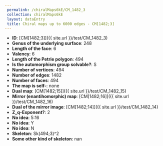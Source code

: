 ```yaml
--- 
 permalink: /chiralMaps6kE/CM_1482_3 
 collection: chiralMaps6kE
 layout: dataEntry
 title: Chiral maps up to 6000 edges - CM[1482;3]
---
```


- **ID**: [CM[1482;3]]({{ site.url }}/test/CM_1482_3)
- **Genus of the underlying surface**: 248
- **Length of the face**: 6
- **Valency**: 6
- **Length of the Petrie polygon**: 494
- **Is the automorphism group solvable?**: S
- **Number of vertices**: 494
- **Number of edges**: 1482
- **Number of faces**: 494
- **The map is self-**: none
- **Dual map**: [CM[1482;15]]({{ site.url }}/test/CM_1482_15)
- **Mirror (enantihomorphic) map**: [CM[1482;16]]({{ site.url }}/test/CM_1482_16)
- **Dual of the mirror image**: [CM[1482;14]]({{ site.url }}/test/CM_1482_14)
- **Z_q-Exponent?**: 2
- **No idea**:  5:16
- **No idea**: Y
- **No idea**: N
- **Skeleton**: Sk(494;3)^2
- **Some other kind of skeleton**: nan
